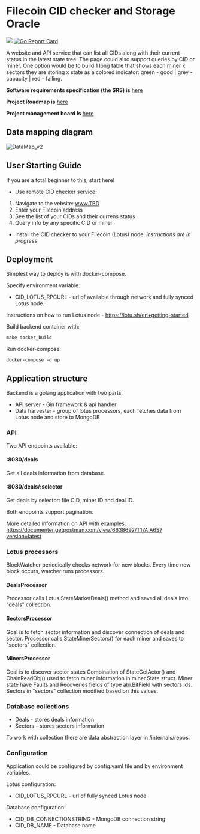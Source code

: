 # Filecoin CID checker and Storage Oracle

![](https://github.com/protofire/filecoin-CID-checker/workflows/Build%20and%20test/badge.svg)
[![Go Report Card](https://goreportcard.com/badge/github.com/protofire/filecoin-CID-checker)](https://goreportcard.com/report/github.com/protofire/filecoin-CID-checker)

A website and API service that can list all CIDs along with their current status in the latest state tree. 
The page could also support queries by CID or miner. 
One option would be to build 1 long table that shows each miner x sectors they are storing x state as a colored indicator: green - good | grey - capacity | red - failing.

**Software requirements specification (the SRS) is** [here](https://hackmd.io/RMpGnE3YQm607jl0QevCoQ?view)

**Project Roadmap is** [here](https://github.com/protofire/filecoin-CID-checker#workspaces/filecoin-cid-checker-5ecbabcb812f8965b13d94cb/roadmap?repos=266746476)

**Project management board is** [here](https://github.com/protofire/filecoin-CID-checker#workspaces/filecoin-cid-checker-5ecbabcb812f8965b13d94cb/board?repos=266746476)

## Data mapping diagram
![DataMap_v2](https://user-images.githubusercontent.com/38105183/84385549-70260380-abf8-11ea-9f40-389c844b50a7.png)

## User Starting Guide 

If you are a total beginner to this, start here!

- Use remote CID checker service:
1. Navigate to the vebsite: www.TBD
2. Enter your Filecoin address 
3. See the list of your CIDs and their currens status
4. Query info by any specific CID or miner 

- Install the CID checker to your Filecoin (Lotus) node:
*instructions are in progress*


## Deployment

Simplest way to deploy is with docker-compose.

Specify environment variable:
- CID_LOTUS_RPCURL - url of available through network and fully synced Lotus node.

Instructions on how to run Lotus node - https://lotu.sh/en+getting-started

Build backend container with: 
```
make docker_build
```

Run docker-compose:
```
docker-compose -d up
```

## Application structure
 
Backend is a golang application with two parts.
- API server - Gin framework & api handler
- Data harvester - group of lotus processors, each fetches data from Lotus node and store to MongoDB 


### API

Two API endpoints available:
#### :8080/deals
Get all deals information from database.
#### :8080/deals/:selector
Get deals by selector: file CID, miner ID and deal ID.

Both endpoints support pagination.

More detailed information on API with examples:
https://documenter.getpostman.com/view/6638692/T17AiA6S?version=latest


### Lotus processors

BlockWatcher periodically checks network for new blocks.
Every time new block occurs, watcher runs processors. 

#### DealsProcessor

Processor calls Lotus StateMarketDeals() method and saved all deals into "deals" collection.

#### SectorsProcessor

Goal is to fetch sector information and discover connection of deals and sector.
Processor calls StateMinerSectors() for each miner and saves to "sectors" collection.    

#### MinersProcessor

Goal is to discover sector states
Combination of StateGetActor() and ChainReadObj() used to fetch miner information
in miner.State struct.
Miner state have Faults and Recoveries fields of type abi.BitField with sectors ids.
Sectors in "sectors" collection modified based on this values.


### Database collections

* Deals - stores deals information 
* Sectors - stores sectors information

To work with collection there are data abstraction layer in
/internals/repos.

### Configuration

Application could be configured by config.yaml file and by environment variables.

Lotus configuration:

* CID_LOTUS_RPCURL - url of fully synced Lotus node

Database configuration:

* CID_DB_CONNECTIONSTRING - MongoDB connection string
* CID_DB_NAME - Database name

